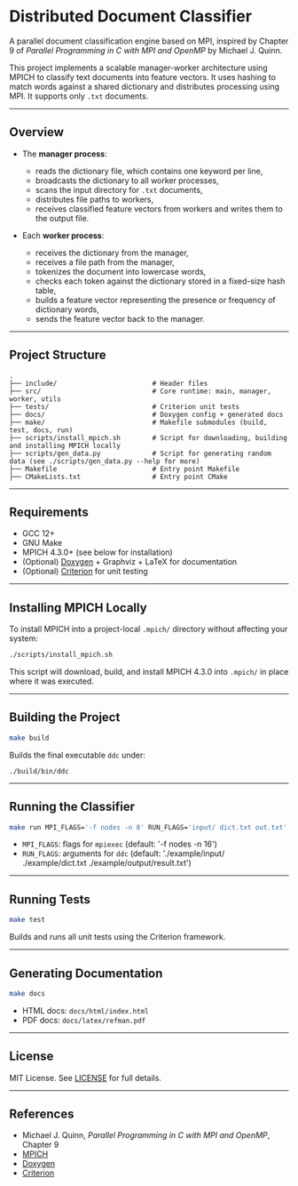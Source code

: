 # Distributed Document Classifier

A parallel document classification engine based on MPI, inspired by Chapter 9 of *Parallel Programming in C with MPI and OpenMP* by Michael J. Quinn.

This project implements a scalable manager-worker architecture using MPICH to classify text documents into feature vectors. It uses hashing to match words against a shared dictionary and distributes processing using MPI. It supports only `.txt` documents.

---

## Overview

- The **manager process**:
  - reads the dictionary file, which contains one keyword per line,
  - broadcasts the dictionary to all worker processes,
  - scans the input directory for `.txt` documents,
  - distributes file paths to workers,
  - receives classified feature vectors from workers and writes them to the output file.

- Each **worker process**:
  - receives the dictionary from the manager,
  - receives a file path from the manager,
  - tokenizes the document into lowercase words,
  - checks each token against the dictionary stored in a fixed-size hash table,
  - builds a feature vector representing the presence or frequency of dictionary words,
  - sends the feature vector back to the manager.
---

## Project Structure

```
.
├── include/                        # Header files
├── src/                            # Core runtime: main, manager, worker, utils
├── tests/                          # Criterion unit tests
├── docs/                           # Doxygen config + generated docs
├── make/                           # Makefile submodules (build, test, docs, run)
├── scripts/install_mpich.sh        # Script for downloading, building and installing MPICH locally
├── scripts/gen_data.py             # Script for generating random data (see ./scripts/gen_data.py --help for more)
├── Makefile                        # Entry point Makefile
├── CMakeLists.txt                  # Entry point CMake
```
---

## Requirements

- GCC 12+
- GNU Make
- MPICH 4.3.0+ (see below for installation)
- (Optional) [Doxygen](https://www.doxygen.nl) + Graphviz + LaTeX for documentation
- (Optional) [Criterion](https://github.com/Snaipe/Criterion) for unit testing

---

## Installing MPICH Locally

To install MPICH into a project-local `.mpich/` directory without affecting your system:

```bash
./scripts/install_mpich.sh
```

This script will download, build, and install MPICH 4.3.0 into `.mpich/` in place where
it was executed.

---

## Building the Project

```bash
make build
```

Builds the final executable `ddc` under:

```
./build/bin/ddc
```

---

## Running the Classifier

```bash
make run MPI_FLAGS='-f nodes -n 8' RUN_FLAGS='input/ dict.txt out.txt'
```
- `MPI_FLAGS`: flags for `mpiexec` (default: '-f nodes -n 16')
- `RUN_FLAGS`: arguments for `ddc` (default: './example/input/ ./example/dict.txt ./example/output/result.txt')

---

## Running Tests

```bash
make test
```

Builds and runs all unit tests using the Criterion framework.

---

## Generating Documentation

```bash
make docs
```

- HTML docs: `docs/html/index.html`
- PDF docs: `docs/latex/refman.pdf`

---

## License

MIT License. See [LICENSE](LICENSE) for full details.

---

## References

- Michael J. Quinn, *Parallel Programming in C with MPI and OpenMP*, Chapter 9
- [MPICH](https://www.mpich.org/)
- [Doxygen](https://www.doxygen.nl/)
- [Criterion](https://github.com/Snaipe/Criterion)
